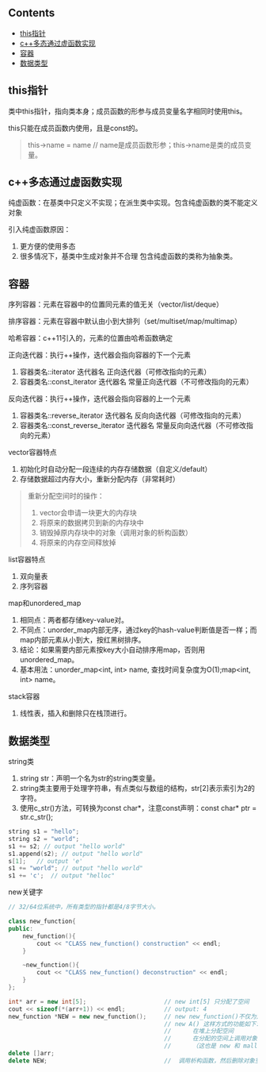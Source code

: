 ## Contents

- [this指针](#this指针)
- [c++多态通过虚函数实现](#c++多态通过虚函数实现)
- [容器](#容器)
- [数据类型](#数据类型)

## this指针
类中this指针，指向类本身；成员函数的形参与成员变量名字相同时使用this。

this只能在成员函数内使用，且是const的。
> this->name = name 	// name是成员函数形参；this->name是类的成员变量。

## c++多态通过虚函数实现

纯虚函数：在基类中只定义不实现；在派生类中实现。包含纯虚函数的类不能定义对象

引入纯虚函数原因：
1. 更方便的使用多态
2. 很多情况下，基类中生成对象并不合理
包含纯虚函数的类称为抽象类。

## 容器
序列容器：元素在容器中的位置同元素的值无关（vector/list/deque）

排序容器：元素在容器中默认由小到大排列（set/multiset/map/multimap）

哈希容器：c++11引入的，元素的位置由哈希函数确定

正向迭代器：执行++操作，迭代器会指向容器的下一个元素
1. 容器类名::iterator 迭代器名 正向迭代器（可修改指向的元素）
2. 容器类名::const_iterator 迭代器名 常量正向迭代器（不可修改指向的元素）

反向迭代器：执行++操作，迭代器会指向容器的上一个元素
1. 容器类名::reverse_iterator 迭代器名 反向向迭代器（可修改指向的元素）
2. 容器类名::const_reverse_iterator 迭代器名 常量反向向迭代器（不可修改指向的元素）

vector容器特点
1. 初始化时自动分配一段连续的内存存储数据（自定义/default）
2. 存储数据超过内存大小，重新分配内存（非常耗时）
> 重新分配空间时的操作：<br>
> 1. vector会申请一块更大的内存块
> 2. 将原来的数据拷贝到新的内存块中
> 3. 销毁掉原内存块中的对象（调用对象的析构函数）
> 4. 将原来的内存空间释放掉

list容器特点
1. 双向量表
2. 序列容器

map和unordered_map
1. 相同点：两者都存储key-value对。
2. 不同点：unorder_map内部无序，通过key的hash-value判断值是否一样；而map内部元素从小到大，按红黑树排序。
3. 结论：如果需要内部元素按key大小自动排序用map，否则用unordered_map。
4. 基本用法：unorder_map<int, int> name, 查找时间复杂度为O(1);map<int, int> name。

stack容器
1. 线性表，插入和删除只在栈顶进行。

## 数据类型

string类
1. string str：声明一个名为str的string类变量。
2. string类主要用于处理字符串，有点类似与数组的结构，str[2]表示索引为2的字符。
3. 使用c_str()方法，可转换为const char*，注意const声明：const char* ptr = str.c_str();
```cpp
string s1 = "hello";
string s2 = "world";
s1 += s2; // output "hello world"
s1.append(s2); // output "hello world"
s[1];   // output 'e'
s1 += "world"; // output "hello world"
s1 += 'c';  // output "helloc"
```

new关键字
```cpp
// 32/64位系统中，所有类型的指针都是4/8字节大小。

class new_function{
public:
    new_function(){
        cout << "CLASS new_function() construction" << endl;
    }

    ~new_function(){
        cout << "CLASS new_function() deconstruction" << endl;
    }
};

int* arr = new int[5];                      // new int[5] 只分配了空间
cout << sizeof(*(arr+1)) << endl;           // output: 4
new_function *NEW = new new_function();     // new new_function()不仅为对象NEW分配了空间，还调用了构造函数
                                            // new A() 这样方式的功能如下:
                                            //      在堆上分配空间
                                            //      在分配的空间上调用对象的构造函数
                                            //      （这也是 new 和 malloc的主要区别，是否调用构造函数）
delete []arr;
delete NEW;                                 //  调用析构函数，然后删除对象空间
```